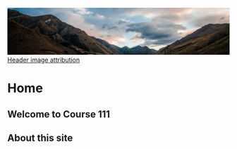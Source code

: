 ![](../images/header.jpg)
[Header image attribution](https://unsplash.com/photos/qxCqkbF7tUc)

# Home

## Welcome to Course 111

## About this site